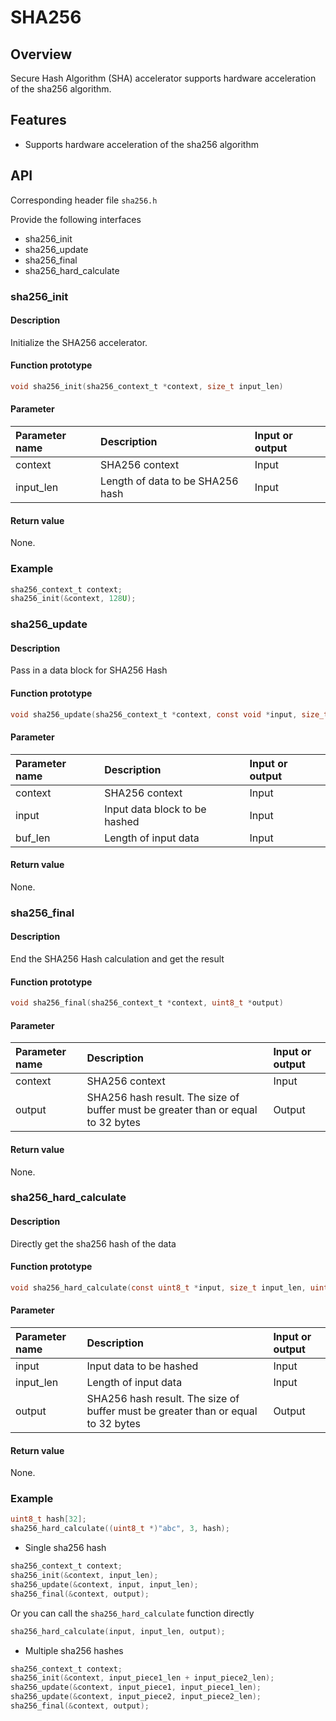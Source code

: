 # SHA256

## Overview

Secure Hash Algorithm (SHA) accelerator supports hardware acceleration of the sha256 algorithm.

## Features

- Supports hardware acceleration of the sha256 algorithm

## API

Corresponding header file `sha256.h`

Provide the following interfaces

- sha256\_init
- sha256\_update
- sha256\_final
- sha256\_hard\_calculate

### sha256\_init

#### Description

Initialize the SHA256 accelerator.

#### Function prototype

```c
void sha256_init(sha256_context_t *context, size_t input_len)
```

#### Parameter

| Parameter name |           Description            | Input or output |
| :------------- | :------------------------------- | :-------------- |
| context        | SHA256 context                   | Input           |
| input\_len     | Length of data to be SHA256 hash | Input           |

#### Return value

None.

### Example

```c
sha256_context_t context;
sha256_init(&context, 128U);
```

### sha256\_update

#### Description

Pass in a data block for SHA256 Hash

#### Function prototype

```c
void sha256_update(sha256_context_t *context, const void *input, size_t input_len)
```

#### Parameter

| Parameter name |          Description          | Input or output |
| :------------- | :---------------------------- | :-------------- |
| context        | SHA256 context                | Input           |
| input          | Input data block to be hashed | Input           |
| buf\_len       | Length of input data          | Input           |

#### Return value

None.

### sha256\_final

#### Description

End the SHA256 Hash calculation and get the result

#### Function prototype

```c
void sha256_final(sha256_context_t *context, uint8_t *output)
```

#### Parameter

| Parameter name |                                   Description                                    | Input or output |
| :------------- | :------------------------------------------------------------------------------- | :-------------- |
| context        | SHA256 context                                                                   | Input           |
| output         | SHA256 hash result. The size of buffer must be greater than or equal to 32 bytes | Output          |

#### Return value

None.

### sha256\_hard\_calculate

#### Description

Directly get the sha256 hash of the data

#### Function prototype

```c
void sha256_hard_calculate(const uint8_t *input, size_t input_len, uint8_t *output)
```

#### Parameter

| Parameter name |                                   Description                                    | Input or output |
| :------------- | :------------------------------------------------------------------------------- | :-------------- |
| input          | Input data to be hashed                                                          | Input           |
| input\_len     | Length of input data                                                             | Input           |
| output         | SHA256 hash result. The size of buffer must be greater than or equal to 32 bytes | Output          |

#### Return value

None.

### Example

```c
uint8_t hash[32];
sha256_hard_calculate((uint8_t *)"abc", 3, hash);
```

- Single sha256 hash

```c
sha256_context_t context;
sha256_init(&context, input_len);
sha256_update(&context, input, input_len);
sha256_final(&context, output);
```

Or you can call the `sha256_hard_calculate` function directly

```c
sha256_hard_calculate(input, input_len, output);
```

- Multiple sha256 hashes

```c
sha256_context_t context;
sha256_init(&context, input_piece1_len + input_piece2_len);
sha256_update(&context, input_piece1, input_piece1_len);
sha256_update(&context, input_piece2, input_piece2_len);
sha256_final(&context, output);
```
